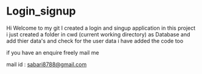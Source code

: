 # Login_signup
Hi Welcome to my git 
I created a login and singup application
in this project i just created a folder in cwd (current working directory) as Database and add thier data's 
and check for the user data 
i have added the code too 

if you have an enquire freely mail me 

mail id : sabari8788@gmail.com
